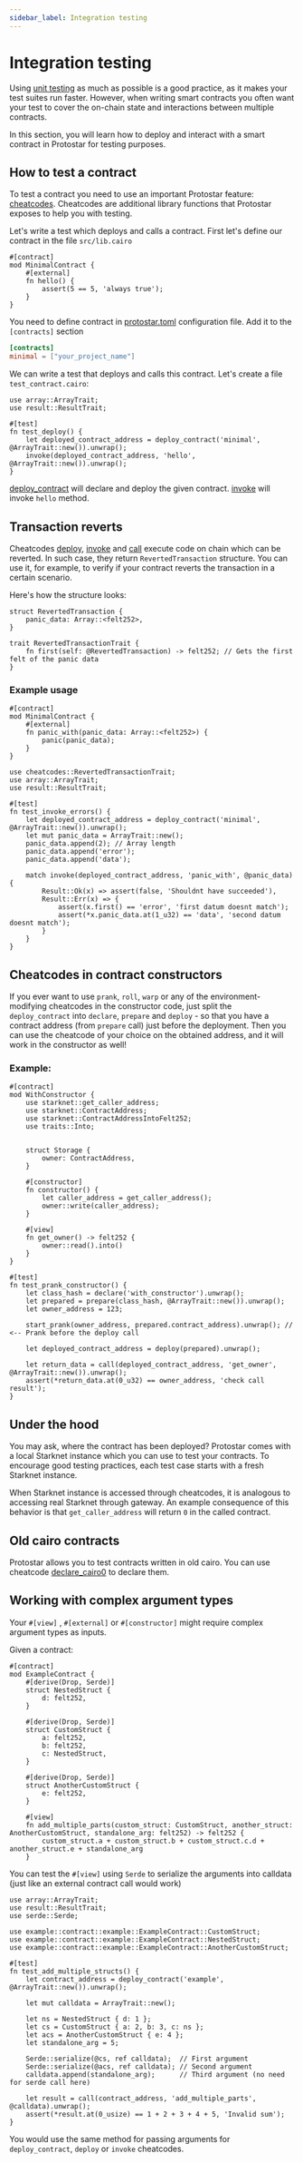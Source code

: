 ```yaml
---
sidebar_label: Integration testing
---
```


# Integration testing

Using [unit testing](./01-unit-testing.md) as much as possible is a good practice, as it makes your test suites run faster. However, when writing smart contracts you often want your test to cover the on-chain state and interactions between multiple contracts.

In this section, you will learn how to deploy and interact with a smart contract in Protostar for testing purposes. 

## How to test a contract
To test a contract you need to use an important Protostar feature:  [cheatcodes](./03-cheatcodes.md). Cheatcodes are additional library functions that Protostar exposes to help you with testing.

Let's write a test which deploys and calls a contract. First let's define our contract in the file `src/lib.cairo`

```cairo title="Deployed contract"
#[contract]
mod MinimalContract {
    #[external]
    fn hello() {
        assert(5 == 5, 'always true');
    }
}
```

You need to define contract in [protostar.toml](../05-protostar-toml.md) configuration
file. Add it to the `[contracts]` section
```toml title="Configuration file"
[contracts]
minimal = ["your_project_name"]
```

We can write a test that deploys and calls this contract. Let's create a file `test_contract.cairo`:
```cairo title="Example"
use array::ArrayTrait;
use result::ResultTrait;

#[test]
fn test_deploy() {
    let deployed_contract_address = deploy_contract('minimal', @ArrayTrait::new()).unwrap();
    invoke(deployed_contract_address, 'hello', @ArrayTrait::new()).unwrap();
}
```
[deploy_contract](./cheatcodes-reference/deploy_contract.md) will declare and deploy the given contract. [invoke](./cheatcodes-reference/invoke.md) will invoke `hello` method.

## Transaction reverts

Cheatcodes [deploy](./cheatcodes-reference/deploy.md), [invoke](./cheatcodes-reference/invoke.md) and [call](./cheatcodes-reference/call.md) execute code on chain which can be reverted.
In such case, they return `RevertedTransaction` structure. You can use it, for example, to verify if your contract reverts the transaction in a certain scenario.

Here's how the structure looks: 

```#[derive(Drop, Clone)]
struct RevertedTransaction {
    panic_data: Array::<felt252>, 
}

trait RevertedTransactionTrait {
    fn first(self: @RevertedTransaction) -> felt252; // Gets the first felt of the panic data
}
```

### Example usage

```cairo title="Deployed contract"
#[contract]
mod MinimalContract {
    #[external]
    fn panic_with(panic_data: Array::<felt252>) {
        panic(panic_data);
    }
}
```
```cairo title="Test"
use cheatcodes::RevertedTransactionTrait;
use array::ArrayTrait;
use result::ResultTrait;

#[test]
fn test_invoke_errors() {
    let deployed_contract_address = deploy_contract('minimal', @ArrayTrait::new()).unwrap();
    let mut panic_data = ArrayTrait::new();
    panic_data.append(2); // Array length
    panic_data.append('error');
    panic_data.append('data');
    
    match invoke(deployed_contract_address, 'panic_with', @panic_data) {
        Result::Ok(x) => assert(false, 'Shouldnt have succeeded'),
        Result::Err(x) => {
            assert(x.first() == 'error', 'first datum doesnt match');
            assert(*x.panic_data.at(1_u32) == 'data', 'second datum doesnt match');
        }
    }
}
```

## Cheatcodes in contract constructors

If you ever want to use `prank`, `roll`, `warp` or any of the environment-modifying cheatcodes in the constructor code, just 
split the `deploy_contract` into `declare`, `prepare` and `deploy` - so that you have a contract address 
(from `prepare` call) just before the deployment. Then you can use the cheatcode of your choice on the obtained address,
and it will work in the constructor as well!


### Example:
```cairo title="with_constructor.cairo"
#[contract]
mod WithConstructor {
    use starknet::get_caller_address;
    use starknet::ContractAddress;
    use starknet::ContractAddressIntoFelt252;
    use traits::Into;


    struct Storage {
        owner: ContractAddress,
    }

    #[constructor]
    fn constructor() {
        let caller_address = get_caller_address();
        owner::write(caller_address);
    }

    #[view]
    fn get_owner() -> felt252 {
        owner::read().into()
    }
}

```

```cairo title="test_with_constructor.cairo"
#[test]
fn test_prank_constructor() {
    let class_hash = declare('with_constructor').unwrap();
    let prepared = prepare(class_hash, @ArrayTrait::new()).unwrap();
    let owner_address = 123;

    start_prank(owner_address, prepared.contract_address).unwrap(); // <-- Prank before the deploy call

    let deployed_contract_address = deploy(prepared).unwrap();

    let return_data = call(deployed_contract_address, 'get_owner', @ArrayTrait::new()).unwrap();
    assert(*return_data.at(0_u32) == owner_address, 'check call result');
}
```

## Under the hood
You may ask, where the contract has been deployed? Protostar comes with a local Starknet instance which you can use to test your contracts. 
To encourage good testing practices, each test case starts with a fresh Starknet instance. 

When Starknet instance is accessed through cheatcodes, it is analogous to accessing real Starknet through gateway. An example consequence of this behavior is that `get_caller_address` will return `0` in the called contract.

## Old cairo contracts

Protostar allows you to test contracts written in old cairo. You can use cheatcode [declare_cairo0](./cheatcodes-reference/declare-cairo0.md) to declare them.

## Working with complex argument types

Your `#[view]` , `#[external]` or `#[constructor]` might require complex argument types as inputs. 

Given a contract:


```cairo title="Tested contract"
#[contract]
mod ExampleContract {
    #[derive(Drop, Serde)]
    struct NestedStruct {
        d: felt252,
    }

    #[derive(Drop, Serde)]
    struct CustomStruct {
        a: felt252,
        b: felt252,
        c: NestedStruct,
    }

    #[derive(Drop, Serde)]
    struct AnotherCustomStruct {
        e: felt252,
    }

    #[view]
    fn add_multiple_parts(custom_struct: CustomStruct, another_struct: AnotherCustomStruct, standalone_arg: felt252) -> felt252 {
        custom_struct.a + custom_struct.b + custom_struct.c.d + another_struct.e + standalone_arg
    }
```

You can test the `#[view]` using `Serde` to serialize the arguments into calldata (just like an external contract call would work)

```cairo title="ExampleContract test"
use array::ArrayTrait;
use result::ResultTrait;
use serde::Serde;

use example::contract::example::ExampleContract::CustomStruct;
use example::contract::example::ExampleContract::NestedStruct;
use example::contract::example::ExampleContract::AnotherCustomStruct;

#[test]
fn test_add_multiple_structs() {
    let contract_address = deploy_contract('example', @ArrayTrait::new()).unwrap();

    let mut calldata = ArrayTrait::new();

    let ns = NestedStruct { d: 1 };
    let cs = CustomStruct { a: 2, b: 3, c: ns };
    let acs = AnotherCustomStruct { e: 4 };
    let standalone_arg = 5;

    Serde::serialize(@cs, ref calldata);  // First argument
    Serde::serialize(@acs, ref calldata); // Second argument
    calldata.append(standalone_arg);      // Third argument (no need for serde call here) 

    let result = call(contract_address, 'add_multiple_parts', @calldata).unwrap();
    assert(*result.at(0_usize) == 1 + 2 + 3 + 4 + 5, 'Invalid sum');
}
```

You would use the same method for passing arguments for `deploy_contract`, `deploy` or `invoke` cheatcodes.
